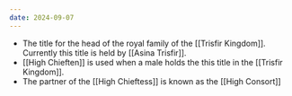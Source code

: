 ```yaml
---
date: 2024-09-07
---
```


- The title for the head of the royal family of the [[Trisfir Kingdom]]. Currently this title is held by [[Asina Trisfir]].
- [[High Chieften]] is used when a male holds the this title in the [[Trisfir Kingdom]].
- The partner of the [[High Chieftess]] is known as the [[High Consort]]

